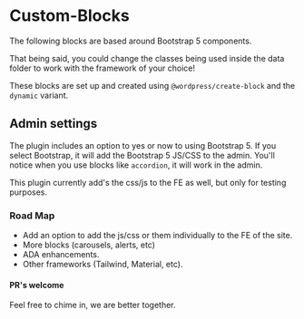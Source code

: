 # Custom-Blocks

The following blocks are based around Bootstrap 5 components.

That being said, you could change the classes being used inside the data folder to work with the framework of your choice!

These blocks are set up and created using `@wordpress/create-block` and the `dynamic` variant.

## Admin settings
The plugin includes an option to yes or now to using Bootstrap 5.  If you  select Bootstrap, it will add the Bootstrap 5 JS/CSS to the admin. You'll notice when you use blocks like `accordion`, it will work in the admin.

This plugin currently add's the css/js to the FE as well, but only for testing purposes.

### Road Map
- Add an option to add the js/css or them individually to the FE of the site.
- More blocks (carousels, alerts, etc)
- ADA enhancements.
- Other frameworks (Tailwind, Material, etc).


#### PR's welcome
Feel free to chime in, we are better together.
